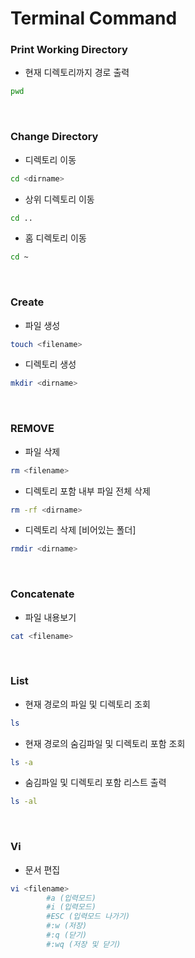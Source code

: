 # Terminal Command

### Print Working Directory

- 현재 디렉토리까지 경로 출력

```zsh
pwd
```

<br>

### Change Directory

- 디렉토리 이동

```zsh
cd <dirname>
```

- 상위 디렉토리 이동

```zsh
cd ..
```

- 홈 디렉토리 이동

```zsh
cd ~
```

<br>

### Create

- 파일 생성

```zsh
touch <filename>
```

- 디렉토리 생성

```zsh
mkdir <dirname>
```

<br>

### REMOVE

- 파일 삭제

```zsh
rm <filename>
```

- 디렉토리 포함 내부 파일 전체 삭제

```zsh
rm -rf <dirname>
```

- 디렉토리 삭제 [비어있는 폴더]

```zsh
rmdir <dirname>
```

<br>

### Concatenate

- 파일 내용보기

```zsh
cat <filename>
```

<br>

### List

- 현재 경로의 파일 및 디렉토리 조회

```zsh
ls
```

- 현재 경로의 숨김파일 및 디렉토리 포함 조회

```zsh
ls -a
```

- 숨김파일 및 디렉토리 포함 리스트 출력

```zsh
ls -al
```

<br>

### Vi

- 문서 편집

```zsh
vi <filename>
        #a (입력모드)
        #i (입력모드)
        #ESC (입력모드 나가기)
        #:w (저장)
        #:q (닫기)
        #:wq (저장 및 닫기)
```
